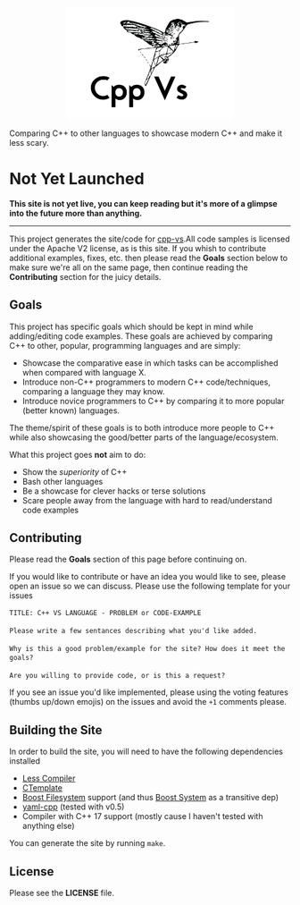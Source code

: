<p align="center">
    <img 
      src="https://raw.githubusercontent.com/JohnMurray/cpp-vs/master/logo/logo.png" 
      width="300px"
      alt="cpp-vs">
</p>

Comparing C++ to other languages to showcase modern C++ and make 
it less scary.

# Not Yet Launched

__This site is not yet live, you can keep reading but it's more of a glimpse into
the future more than anything.__

----

This project generates the site/code for [cpp-vs](cpp-vs.com).All code samples is
licensed under the Apache V2 license, as is this site. If you whish to contribute
additional examples, fixes, etc. then please read the __Goals__ section below to
make sure we're all on the same page, then continue reading the __Contributing__
section for the juicy details.

## Goals

This project has specific goals which should be kept in mind while adding/editing
code examples. These goals are achieved by comparing C++ to other, popular,
programming languages and are simply:

  + Showcase the comparative ease in which tasks can be accomplished when compared
    with language X.
  + Introduce non-C++ programmers to modern C++ code/techniques, comparing a language
    they may know.
  + Introduce novice programmers to C++ by comparing it to more popular (better known)
    languages.

The theme/spirit of these goals is to both introduce more people to C++ while also
showcasing the good/better parts of the language/ecosystem.

What this project goes __not__ aim to do:

  + Show the _superiority_ of C++
  + Bash other languages
  + Be a showcase for clever hacks or terse solutions
  + Scare people away from the language with hard to read/understand code examples


## Contributing

Please read the __Goals__ section of this page before continuing on.

If you would like to contribute or have an idea you would like to see, please open an
issue so we can discuss. Please use the following template for your issues
```
TITLE: C++ VS LANGUAGE - PROBLEM or CODE-EXAMPLE

Please write a few sentances describing what you'd like added.

Why is this a good problem/example for the site? How does it meet the goals?

Are you willing to provide code, or is this a request?
```

If you see an issue you'd like implemented, please using the voting features 
(thumbs up/down emojis) on the issues and avoid the `+1` comments please.

## Building the Site

In order to build the site, you will need to have the following dependencies installed

+ [Less Compiler](http://lesscss.org/)
+ [CTemplate](https://github.com/rockdreamer/ctemplate)
+ [Boost Filesystem][b_fs] support (and thus [Boost System][b_sy] as a transitive dep)
+ [yaml-cpp](https://github.com/jbeder/yaml-cpp) (tested with v0.5)
+ Compiler with C++ 17 support (mostly cause I haven't tested with anything else)

You can generate the site by running `make`.


## License

Please see the __LICENSE__ file.


  [b_fs]: https://www.boost.org/doc/libs/1_67_0/libs/filesystem/doc/index.htm
  [b_sy]: https://www.boost.org/doc/libs/1_67_0/libs/system/doc/index.html